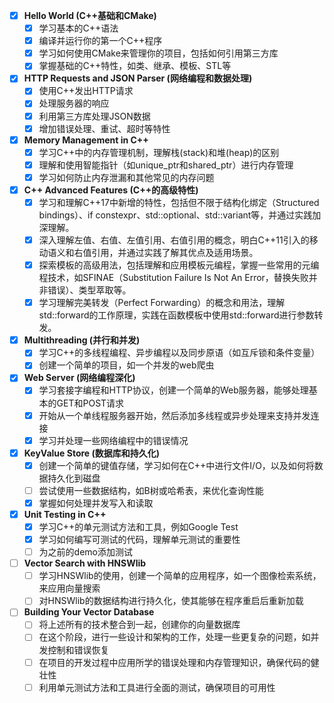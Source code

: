 - [X] **Hello World (C++基础和CMake)**
   - [X] 学习基本的C++语法
   - [X] 编译并运行你的第一个C++程序
   - [X] 学习如何使用CMake来管理你的项目，包括如何引用第三方库
   - [X] 掌握基础的C++特性，如类、继承、模板、STL等

- [X] **HTTP Requests and JSON Parser (网络编程和数据处理)**
   - [X] 使用C++发出HTTP请求
   - [X] 处理服务器的响应
   - [X] 利用第三方库处理JSON数据
   - [X] 增加错误处理、重试、超时等特性

- [X] **Memory Management in C++**
   - [X] 学习C++中的内存管理机制，理解栈(stack)和堆(heap)的区别
   - [X] 理解和使用智能指针（如unique_ptr和shared_ptr）进行内存管理
   - [X] 学习如何防止内存泄漏和其他常见的内存问题

- [X] **C++ Advanced Features (C++的高级特性)**
   - [X] 学习和理解C++17中新增的特性，包括但不限于结构化绑定（Structured bindings）、if constexpr、std::optional、std::variant等，并通过实践加深理解。
   - [X] 深入理解左值、右值、左值引用、右值引用的概念，明白C++11引入的移动语义和右值引用，并通过实践了解其优点及适用场景。
   - [X] 探索模板的高级用法，包括理解和应用模板元编程，掌握一些常用的元编程技术，如SFINAE（Substitution Failure Is Not An Error，替换失败并非错误）、类型萃取等。
   - [X] 学习理解完美转发（Perfect Forwarding）的概念和用法，理解std::forward的工作原理，实践在函数模板中使用std::forward进行参数转发。

- [X] **Multithreading (并行和并发)**
   - [X] 学习C++的多线程编程、异步编程以及同步原语（如互斥锁和条件变量）
   - [X] 创建一个简单的项目，如一个并发的web爬虫

- [X] **Web Server (网络编程深化)**
   - [X] 学习套接字编程和HTTP协议，创建一个简单的Web服务器，能够处理基本的GET和POST请求
   - [X] 开始从一个单线程服务器开始，然后添加多线程或异步处理来支持并发连接
   - [X] 学习并处理一些网络编程中的错误情况

- [X] **KeyValue Store (数据库和持久化)**
   - [X] 创建一个简单的键值存储，学习如何在C++中进行文件I/O，以及如何将数据持久化到磁盘
   - [ ] 尝试使用一些数据结构，如B树或哈希表，来优化查询性能
   - [X] 掌握如何处理并发写入和读取

- [X] **Unit Testing in C++**
   - [X] 学习C++的单元测试方法和工具，例如Google Test
   - [X] 学习如何编写可测试的代码，理解单元测试的重要性
   - [ ] 为之前的demo添加测试

- [ ] **Vector Search with HNSWlib**
   - [ ] 学习HNSWlib的使用，创建一个简单的应用程序，如一个图像检索系统，来应用向量搜索
   - [ ] 对HNSWlib的数据结构进行持久化，使其能够在程序重启后重新加载

- [ ] **Building Your Vector Database**
   - [ ] 将上述所有的技术整合到一起，创建你的向量数据库
   - [ ] 在这个阶段，进行一些设计和架构的工作，处理一些更复杂的问题，如并发控制和错误恢复
   - [ ] 在项目的开发过程中应用所学的错误处理和内存管理知识，确保代码的健壮性
   - [ ] 利用单元测试方法和工具进行全面的测试，确保项目的可用性
